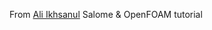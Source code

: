 From [Ali Ikhsanul](https://www.youtube.com/watch?v=QDECc1yaRYI&list=PLSgiCo_OhhpNeJ9luyZEBflLpRm_IFW79) Salome & OpenFOAM tutorial
